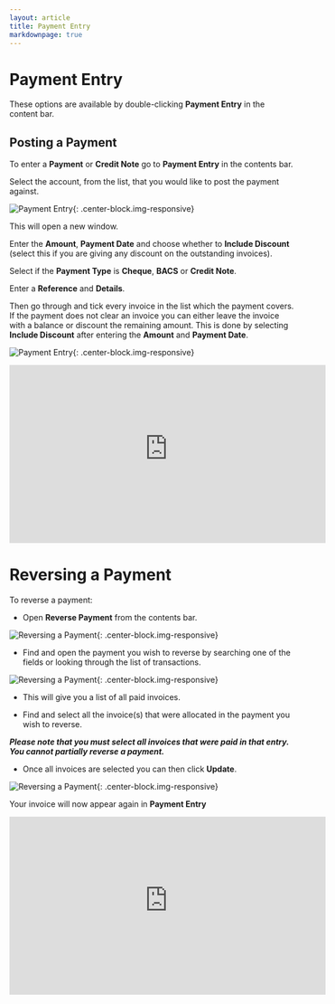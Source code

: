 ```yaml
---
layout: article
title: Payment Entry
markdownpage: true
---
```

# Payment Entry

These options are available by double-clicking **Payment Entry** in the content bar.

<a class="offset" name="4.1"></a>

## Posting a Payment

To enter a **Payment** or **Credit Note** go to **Payment Entry** in the contents bar.

Select the account, from the list, that you would like to post the payment against.

![Payment Entry](../images/pe_1.PNG "Payment Entry"){: .center-block.img-responsive}

This will open a new window.

Enter the **Amount**, **Payment Date** and choose whether to **Include Discount** (select this if you are giving any discount on the outstanding invoices).

Select if the **Payment Type** is **Cheque**, **BACS** or **Credit Note**.

Enter a **Reference** and **Details**.

Then go through and tick every invoice in the list which the payment covers. If the payment does not clear an invoice you can either leave the invoice with a balance or discount the remaining amount. This is done by selecting **Include Discount** after entering the **Amount** and **Payment Date**.

![Payment Entry](../images/pe_2.PNG "Payment Entry"){: .center-block.img-responsive}

<iframe width="560" height="315" src="https://labtracdownloads.blob.core.windows.net/media/documentation%20videos/Payment%20Entry%20(Export%203).m4v" frameborder="0" allowfullscreen></iframe>

<a class="offset" name="4.2"></a>

# Reversing a Payment

To reverse a payment:

* Open **Reverse Payment** from the contents bar.

![Reversing a Payment](../images/pe_3.PNG "Reversing a Payment"){: .center-block.img-responsive}

* Find and open the payment you wish to reverse by searching one of the fields or looking through the list of transactions.

![Reversing a Payment](../images/pe_4.PNG "Reversing a Payment"){: .center-block.img-responsive}

* This will give you a list of all paid invoices.

* Find and select all the invoice(s) that were allocated in the payment you wish to reverse.

***Please note that you must select all invoices that were paid in that entry. You cannot partially reverse a payment.***

* Once all invoices are selected you can then click **Update**.

![Reversing a Payment](../images/pe_5.PNG "Reversing a Payment"){: .center-block.img-responsive}

Your invoice will now appear again in **Payment Entry**

<iframe width="560" height="315" src="https://labtracdownloads.blob.core.windows.net/media/documentation%20videos/Reversing%20a%20Payment%20(Export%203).m4v" frameborder="0" allowfullscreen></iframe>
